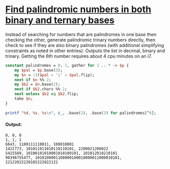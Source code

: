[1]: http://rosettacode.org/wiki/Find_palindromic_numbers_in_both_binary_and_ternary_bases

# [Find palindromic numbers in both binary and ternary bases][1]

Instead of searching for numbers that are palindromes in one base then checking the other, generate palindromic trinary numbers directly, then check to see if they are also binary palindromes (with additional simplifying constraints as noted in other entries). Outputs the list in decimal, binary and trinary. Getting the 6th number requires about 4 cpu minutes on an i7.

```perl
constant palindromes = 0, 1, gather for 1 .. * -> $p {
    my $pal = $p.base(3);
    my $n = :3($pal ~ '1' ~ $pal.flip);
    next if $n %% 2;
    my $b2 = $n.base(2);
    next if $b2.chars %% 2;
    next unless $b2 eq $b2.flip;
    take $n;
}
 
printf "%d, %s, %s\n", $_, .base(2), .base(3) for palindromes[^6];
```

#### Output:
```
0, 0, 0
1, 1, 1
6643, 1100111110011, 100010001
1422773, 101011011010110110101, 2200021200022
5415589, 10100101010001010100101, 101012010210101
90396755477, 1010100001100000100010000011000010101, 22122022220102222022122
```